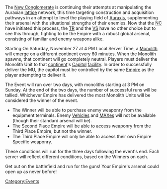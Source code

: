 The [New Conglomerate](New_Conglomerate.md) is continuing their
attempts at manipulating the Auraxian [lattice](../terminology/Lattice.md)
network, this time targeting construction and acquisition pathways in an
attempt to level the playing field of [Auraxis](../locations/Auraxis.md),
supplementing their arsenal with the situational strengths of their
enemies. Now that the [NC](New_Conglomerate.md) have initiated this process,
the [TR](Terran_Republic.md) and the [VS](Vanu_Sovereignty.md) have no other choice
but to see this through, fighting to be the Empire with a robust global
arsenal, consisting of familiar and enemy weapons alike.

Starting On Saturday, November 27 at 4 PM Local Server Time, a
[Monolith](../items/Monolith.md) will emerge on a different continent
every 60 minutes. When the Monolith spawns, that continent will go
completely neutral. Players must deliver the Monolith Unit to that
[continent](../locations/Continent.md)'s [Capitol](../locations/Capitol.md)
[facility](Facility.md). In order to successfully deliver the
MU, the capitol must be controlled by the same
[Empire](../terminology/Empire.md) as the player attempting to deliver it.

The Event will run over two days, with monoliths starting at 3 PM on
Sunday. At the end of the two days, the number of successful runs will
be tallied. Whichever Empire has delivered the most Monolith Units will
be considered the winner of the event.

- The Winner will be able to purchase enemy weaponry from the
  equipment terminals. Enemy [Vehicles](../vehicles/Vehicle.md) and
  [MAXes](../items/Mechanized_Assault_Exo-Suit.md) will not be available (though their standard
  arsenal will be).
- The Second Place Empire will be able to access weaponry from the
  Third Place Empire, but not the winner.
- The Third Place Empire will only be able to access their own Empire
  Specific weaponry.

These conditions will run for the three days following the event's end.
Each server will reflect different conditions, based on the Winners on
each.

Get out on the battlefield and run for the guns! Your Empire's arsenal
could open up as never before!

[Category:Events](Category:Events.md)

